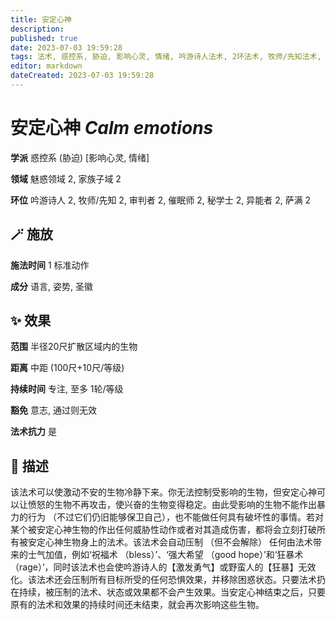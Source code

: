 ```yaml
---
title: 安定心神
description: 
published: true
date: 2023-07-03 19:59:28
tags: 法术, 惑控系, 胁迫, 影响心灵, 情绪, 吟游诗人法术, 2环法术, 牧师/先知法术, 审判者法术, 催眠师法术, 秘学士法术, 异能者法术, 萨满法术, 魅惑领域, 家族子域
editor: markdown
dateCreated: 2023-07-03 19:59:28
---
```


# **安定心神** *Calm emotions*

**学派** 惑控系 (胁迫) \[影响心灵, 情绪\] 

**领域** 魅惑领域 2, 家族子域 2

**环位** 吟游诗人 2, 牧师/先知 2, 审判者 2, 催眠师 2, 秘学士 2, 异能者 2, 萨满 2

## 🪄 施放

**施法时间** 1 标准动作

**成分** 语言, 姿势, 圣徽

## ✨ 效果  

**范围** 半径20尺扩散区域内的生物

**距离** 中距 (100尺+10尺/等级)  

**持续时间** 专注, 至多 1轮/等级 

**豁免** 意志, 通过则无效

**法术抗力** 是

## 📖 描述

该法术可以使激动不安的生物冷静下来。你无法控制受影响的生物，但安定心神可以让愤怒的生物不再攻击，使兴奋的生物变得稳定。由此受影响的生物不能作出暴力的行为 （不过它们仍旧能够保卫自己），也不能做任何具有破坏性的事情。若对某个被安定心神生物的作出任何威胁性动作或者对其造成伤害，都将会立刻打破所有被安定心神生物身上的法术。该法术会自动压制 （但不会解除） 任何由法术带来的士气加值，例如‘祝福术 （bless）’、‘强大希望 （good hope）’和‘狂暴术 （rage）’，同时该法术也会使吟游诗人的【激发勇气】或野蛮人的【狂暴】无效化。该法术还会压制所有目标所受的任何恐惧效果，并移除困惑状态。只要法术扔在持续，被压制的法术、状态或效果都不会产生效果。当安定心神结束之后，只要原有的法术和效果的持续时间还未结束，就会再次影响这些生物。
    